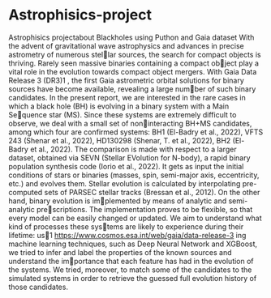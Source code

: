 # Astrophisics-project
Astrophisics projectabout Blackholes using Puthon and Gaia dataset
With the advent of gravitational wave astrophysics and advances in precise astrometry of numerous stellar sources, the search for compact objects is thriving. Rarely seen massive binaries containing a compact object play a vital role in the evolution towards compact object mergers. With Gaia Data Release 3 (DR3)1 , the first Gaia astrometric orbital solutions for binary sources have become available, revealing a large number of such binary candidates. In the present report, we are interested in the rare cases in which a black hole (BH) is evolving in a binary system with a Main Sequence star (MS). Since these systems are extremely difficult to observe, we deal with a small set of noninteracting BH+MS candidates, among which four are confirmed systems: BH1 (El-Badry et al., 2022), VFTS 243 (Shenar et al., 2022), HD130298 (Shenar, T. et al., 2022), BH2 (El-Badry et al., 2022). The comparison is made with respect to a larger dataset, obtained via SEVN (Stellar EVolution for N-body), a rapid binary population synthesis code (Iorio et al., 2022). It gets as input the initial conditions of stars or binaries (masses, spin, semi-major axis, eccentricity, etc.) and evolves them. Stellar evolution is calculated by interpolating pre-computed sets of PARSEC stellar tracks (Bressan et al., 2012). On the other hand, binary evolution is implemented by means of analytic and semi-analytic prescriptions. The implementation proves to be flexible, so that every model can be easily changed or updated. We aim to understand what kind of processes these systems are likely to experience during their lifetime: us1 https://www.cosmos.esa.int/web/gaia/data-release-3 ing machine learning techniques, such as Deep Neural Network and XGBoost, we tried to infer and label the properties of the known sources and understand the importance that each feature has had in the evolution of the systems. We tried, moreover, to match some of the candidates to the simulated systems in order to retrieve the guessed full evolution history of those candidates.
